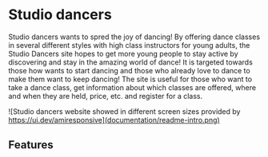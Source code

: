 # **Studio dancers**

Studio dancers wants to spred the joy of dancing! By offering dance classes in several different styles with high class instructors for young adults, the Studio Dancers site hopes to get more young people to stay active by discovering and stay in the amazing world of dance! It is targeted towards those how wants to start dancing and those who already love to dance to make them want to keep dancing! The site is useful for those who want to take a dance class, get information about which classes are offered, where and when they are held, price, etc. and register for a class. 

![Studio dancers website showed in different screen sizes provided by https://ui.dev/amiresponsive](documentation/readme-intro.png)

## **Features**







